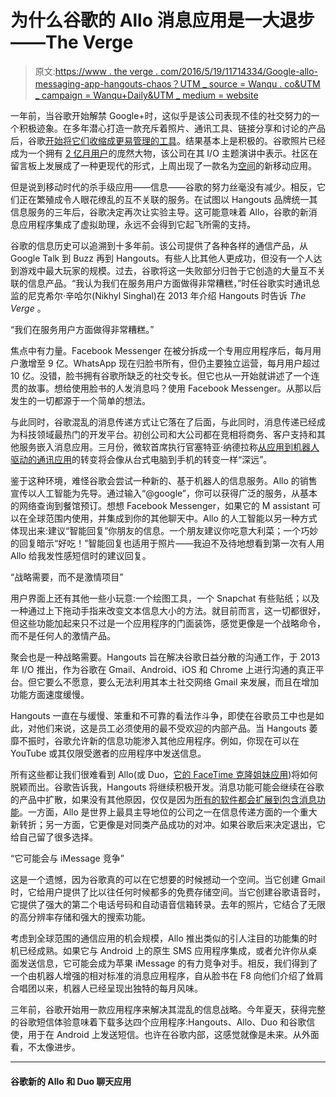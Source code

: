 # 为什么谷歌的 Allo 消息应用是一大退步——The Verge

> 原文:[https://www . the verge . com/2016/5/19/11714334/Google-allo-messaging-app-hangouts-chaos？UTM _ source = Wanqu . co&UTM _ campaign = Wanqu+Daily&UTM _ medium = website](https://www.theverge.com/2016/5/19/11714334/google-allo-messaging-app-hangouts-chaos?utm_source=wanqu.co&utm_campaign=Wanqu+Daily&utm_medium=website)

一年前，当谷歌开始解禁 Google+时，这似乎是该公司表现不佳的社交努力的一个积极迹象。在多年潜心打造一款充斥着照片、通讯工具、链接分享和讨论的产品后，谷歌[开始将它们收缩成更易管理的工具](http://www.theverge.com/2015/7/28/9054719/why-google-plus-has-to-shrink-to-grow)。结果基本上是积极的。谷歌照片已经成为一个拥有 [2 亿月用户](http://www.theverge.com/2016/5/18/11685424/google-photos-update-new-features-io-2016)的庞然大物，该公司在其 I/O 主题演讲中表示。社区在留言板上发展成了一种更现代的形式，上周出现了一款名为[空间](http://www.theverge.com/2016/5/16/11683188/google-spaces-app-announced)的新移动应用。

但是说到移动时代的杀手级应用——信息——谷歌的努力丝毫没有减少。相反，它们正在繁殖成令人眼花缭乱的互不关联的服务。在试图以 Hangouts 品牌统一其信息服务的三年后，谷歌决定再次让实验主导。这可能意味着 Allo，谷歌的新消息应用程序集成了虚拟助理，永远不会得到它起飞所需的支持。

谷歌的信息历史可以追溯到十多年前。该公司提供了各种各样的通信产品，从 Google Talk 到 Buzz 再到 Hangouts。有些人比其他人更成功，但没有一个人达到游戏中最大玩家的规模。过去，谷歌将这一失败部分归咎于它创造的大量互不关联的信息产品。“我认为我们在服务用户方面做得非常糟糕，”时任谷歌实时通讯总监的尼克希尔·辛哈尔(Nikhyl Singhal)在 2013 年介绍 Hangouts 时告诉 *The Verge* 。

“我们在服务用户方面做得非常糟糕。”

焦点中有力量。Facebook Messenger 在被分拆成一个专用应用程序后，每月用户激增至 9 亿。WhatsApp 现在归脸书所有，但仍主要独立运营，每月用户超过 10 亿。没错，脸书拥有谷歌所缺乏的社交专长。但它也从一开始就讲述了一个连贯的故事。想给使用脸书的人发消息吗？使用 Facebook Messenger。从那以后发生的一切都源于一个简单的想法。

与此同时，谷歌混乱的消息传递方式让它落在了后面，与此同时，消息传递已经成为科技领域最热门的开发平台。初创公司和大公司都在竞相将商务、客户支持和其他服务嵌入消息应用。三月份，微软首席执行官塞特亚·纳德拉称[从应用到机器人驱动的通讯应用](http://www.theverge.com/2016/3/30/11334000/microsoft-big-bots-bet)的转变将会像从台式电脑到手机的转变一样“深远”。

鉴于这种环境，难怪谷歌会尝试一种新的、基于机器人的信息服务。Allo 的销售宣传以人工智能为先导。通过输入“@google”，你可以获得广泛的服务，从基本的网络查询到餐馆预订。想想 Facebook Messenger，如果它的 M assistant 可以在全球范围内使用，并集成到你的其他聊天中。Allo 的人工智能以另一种方式体现出来:建议“智能回复”你朋友的信息。一个朋友建议你吃意大利菜；一个巧妙的回复暗示“好吃！”智能回复也适用于照片——我迫不及待地想看到第一次有人用 Allo 给我发性感短信时的建议回复。

<q class="left">战略需要，而不是激情项目</q>

用户界面上还有其他一些小玩意:一个绘图工具，一个 Snapchat 有些贴纸；以及一种通过上下拖动手指来改变文本信息大小的方法。就目前而言，这一切都很好，但这些功能加起来只不过是一个应用程序的门面装饰，感觉更像是一个战略命令，而不是任何人的激情产品。

聚会也是一种战略需要。Hangouts 旨在解决谷歌日益分散的沟通工作，于 2013 年 I/O 推出，作为谷歌在 Gmail、Android、iOS 和 Chrome 上进行沟通的真正平台。但它要么不愿意，要么无法利用其本土社交网络 Gmail 来发展，而且在增加功能方面速度缓慢。

Hangouts 一直在与缓慢、笨重和不可靠的看法作斗争，即使在谷歌员工中也是如此，对他们来说，这是员工必须使用的最不受欢迎的内部产品。当 Hangouts 萎靡不振时，谷歌允许新的信息功能渗入其他应用程序。例如，你现在可以在 YouTube 或其仅限受邀者的应用程序中发送信息。

所有这些都让我们很难看到 Allo(或 Duo，[它的 FaceTime 克隆姐妹应用](http://www.theverge.com/2016/5/18/11690728/google-duo-video-call-app-vs-apple-facetime-io-2016))将如何脱颖而出。谷歌告诉我，Hangouts 将继续积极开发。消息功能可能会继续在谷歌的产品中扩散，如果没有其他原因，仅仅是因为[所有的软件都会扩展到包含消息功能](http://ben-evans.com/benedictevans/2015/3/24/the-state-of-messaging)。一方面，Allo 是世界上最具主导地位的公司之一在信息传递方面的一个重大新转折；另一方面，它更像是对同类产品成功的对冲。如果谷歌后来决定退出，它给自己留了很多选择。

<q class="right">它可能会与 iMessage 竞争</q>

这是一个遗憾，因为谷歌真的可以在它想要的时候撼动一个空间。当它创建 Gmail 时，它给用户提供了比以往任何时候都多的免费存储空间。当它创建谷歌语音时，它提供了强大的第二个电话号码和自动语音信箱转录。去年的照片，它结合了无限的高分辨率存储和强大的搜索功能。

考虑到全球范围的通信应用的机会规模，Allo 推出类似的引人注目的功能集的时机已经成熟。如果它与 Android 上的原生 SMS 应用程序集成，或者允许你从桌面发送信息，它可能会成为苹果 iMessage 的有力竞争对手。相反，我们得到了一个由机器人增强的相对标准的消息应用程序，自从脸书在 F8 向他们介绍了耸肩合唱团以来，机器人已经呈现出独特的每月风味。

三年前，谷歌开始用一款应用程序来解决其混乱的信息战略。今年夏天，获得完整的谷歌短信体验意味着下载多达四个应用程序:Hangouts、Allo、Duo 和谷歌信使，用于在 Android 上发送短信。也许在谷歌内部，这感觉就像是未来。从外面看，不太像进步。

* * *

#### 谷歌新的 Allo 和 Duo 聊天应用
